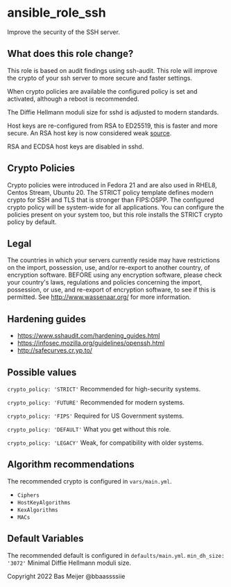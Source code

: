 # ansible_role_ssh
Improve the security of the SSH server.

## What does this role change?

This role is based on audit findings using ssh-audit. This role will improve the crypto of your ssh server to more secure and faster settings.

When crypto policies are available the configured policy is set and activated, although a reboot is recommended.

The  Diffie Hellmann moduli size for sshd is adjusted to modern standards.

Host keys are re-configured from RSA to ED25519, this is faster and more secure. An RSA host key is now considered weak [source](https://eprint.iacr.org/2020/014.pdf).

RSA and ECDSA host keys are disabled in sshd.


## Crypto Policies

Crypto policies were introduced in Fedora 21 and are also used in RHEL8, Centos Stream, Ubuntu 20. The STRICT policy template defines modern crypto for SSH and TLS that is stronger than FIPS:OSPP. The configured crypto policy will be system-wide for all applications. You can configure the policies present on your system too, but this role installs the STRICT crypto policy by default.

## Legal

The countries in which your servers currently reside may have restrictions on the import, possession, use, and/or re-export to another country, of encryption software. BEFORE using any encryption software, please check your country's laws, regulations and policies concerning the import, possession, or use, and re-export of encryption software, to see if this is permitted. See http://www.wassenaar.org/ for more information.

## Hardening guides

- https://www.sshaudit.com/hardening_guides.html
- https://infosec.mozilla.org/guidelines/openssh.html
- http://safecurves.cr.yp.to/

## Possible values

`crypto_policy: 'STRICT'` Recommended for high-security systems.

`crypto_policy: 'FUTURE'` Recommended for modern systems.

`crypto_policy: 'FIPS'` Required for US Government systems.

`crypto_policy: 'DEFAULT'` What you get without this role.

`crypto_policy: 'LEGACY'` Weak, for compatibility with older systems.

## Algorithm recommendations

The recommended crypto is configured in `vars/main.yml`.

- `Ciphers`
- `HostKeyAlgorithms`
- `KexAlgorithms`
- `MACs`

## Default Variables

The recommended default is configured in `defaults/main.yml`.
`min_dh_size: '3072'` Minimal Diffie Hellmann moduli size.


Copyright 2022 Bas Meijer @bbaassssiie
